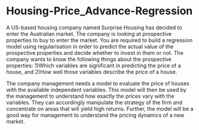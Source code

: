 # Housing-Price_Advance-Regression
A US-based housing company named Surprise Housing has decided to enter the Australian market. 
The company is looking at prospective properties to buy to enter the market. 
You are required to build a regression model using regularisation in order to predict the actual value of the prospective properties and decide whether to invest in them or not. 
The company wants to know the following things about the prospective properties:
  1)Which variables are significant in predicting the price of a house, and
  2)How well those variables describe the price of a house.
 
The company management needs a model to evaluate the price of houses with the available independent variables. 
This model will then be used by the management to understand how exactly the prices vary with the variables. 
They can accordingly manipulate the strategy of the firm and concentrate on areas that will yield high returns. 
Further, the model will be a good way for management to understand the pricing dynamics of a new market.
